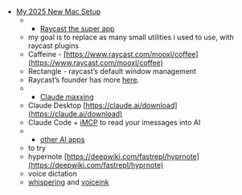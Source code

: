 - [My 2025 New Mac Setup](https://www.swyx.io/new-mac-setup)
	- - [Raycast the super app](#raycast-the-super-app)
	- my goal is to replace as many small utilities i used to use, with raycast plugins
	- Caffeine - [https://www.raycast.com/mooxl/coffee](https://www.raycast.com/mooxl/coffee)
	- Rectangle - raycast’s default window management
	- Raycast’s founder has more [here](https://x.com/thomaspaulmann/status/1932158501750796724).
	- - [Claude maxxing](#claude-maxxing)
	- Claude Desktop [https://claude.ai/download](https://claude.ai/download)
	- Claude Code + [iMCP](https://github.com/mattt/iMCP) to read your imessages into AI
	- - [other AI apps](#other-ai-apps)
	- to try
	- hypernote [https://deepwiki.com/fastrepl/hyprnote](https://deepwiki.com/fastrepl/hyprnote)
	- voice dictation
	- [whispering](https://github.com/epicenter-so/epicenter/tree/main/apps/whispering) and [voiceink](https://github.com/Beingpax/VoiceInk/)